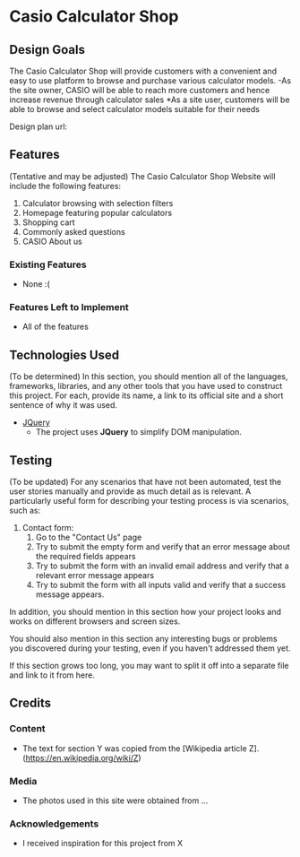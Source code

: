 # Casio Calculator Shop


 
## Design Goals

The Casio Calculator Shop will provide customers with a convenient and easy to use platform to browse and purchase various calculator models.
-As the site owner, CASIO will be able to reach more customers and hence increase revenue through calculator sales
*As a site user, customers will be able to browse and select calculator models suitable for their needs 

Design plan url: 

## Features
(Tentative and may be adjusted)
The Casio Calculator Shop Website will include the following features:
1. Calculator browsing with selection filters
2. Homepage featuring popular calculators
3. Shopping cart
4. Commonly asked questions
5. CASIO About us
 
### Existing Features
- None :(



### Features Left to Implement
- All of the features

## Technologies Used
(To be determined)
In this section, you should mention all of the languages, frameworks, libraries, and any other tools that you have used to construct this project. For each, provide its name, a link to its official site and a short sentence of why it was used.

- [JQuery](https://jquery.com)
    - The project uses **JQuery** to simplify DOM manipulation.


## Testing
(To be updated)
For any scenarios that have not been automated, test the user stories manually and provide as much detail as is relevant. A particularly useful form for describing your testing process is via scenarios, such as:

1. Contact form:
    1. Go to the "Contact Us" page
    2. Try to submit the empty form and verify that an error message about the required fields appears
    3. Try to submit the form with an invalid email address and verify that a relevant error message appears
    4. Try to submit the form with all inputs valid and verify that a success message appears.

In addition, you should mention in this section how your project looks and works on different browsers and screen sizes.

You should also mention in this section any interesting bugs or problems you discovered during your testing, even if you haven't addressed them yet.

If this section grows too long, you may want to split it off into a separate file and link to it from here.

## Credits

### Content
- The text for section Y was copied from the [Wikipedia article Z]. (https://en.wikipedia.org/wiki/Z)

### Media
- The photos used in this site were obtained from ...

### Acknowledgements

- I received inspiration for this project from X

